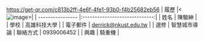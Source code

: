 https://get-qr.com/c813b2ff-4e6f-4fe1-93b0-f4b25682eb56
|      履歷        |<![image](https://github.com/junshen122/Course/assets/165391075/b95f35b1-9899-4c6b-9d76-bc7ad9e34350)>|
| ---------------- |:-----------------------------:|
| 姓名             | 陳駿紳                  |
| 學校             | 高雄科技大學                  |
| 電子郵件         | derrick@nkust.edu.tw          |
| 選修             | 智慧城市導論                  |
聯絡方式        |   0939006452             |
|  興趣               |             騎重機         |